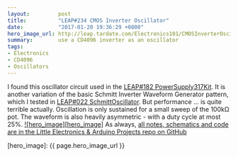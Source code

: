 ```yaml
---
layout:         post
title:          "LEAP#234 CMOS Inverter Oscillator"
date:           "2017-01-20 19:36:29 +0800"
hero_image_url: http://leap.tardate.com/Electronics101/CMOSInverterOscillator/assets/CMOSInverterOscillator_build.jpg
summary:        use a CD4096 inverter as an oscillator
tags:
- Electronics
- CD4096
- Oscillators
---
```


I found this oscillator circuit used in the
[LEAP#182 PowerSupply317Kit](https://github.com/tardate/LittleArduinoProjects/blob/master/Electronics101/PowerSupply317Kit).
It is another variation of the basic Schmitt Inverter Waveform Generator pattern, which I tested in
[LEAP#022 SchmittOscillator](https://github.com/tardate/LittleArduinoProjects/blob/master/Electronics101/SchmittOscillator).
But performance ... is quite terrible actually. Oscillation is only sustained for a small sweep of the 100kΩ pot.
The waveform is also heavily asymmetric - with a duty cycle at most 25%.
[![hero_image][hero_image]][project]
As always, [all notes, schematics and code are in the Little Electronics & Arduino Projects repo on GitHub][project]

[leap]: http://leap.tardate.com
[project]: https://github.com/tardate/LittleArduinoProjects/tree/master/Electronics101/CMOSInverterOscillator
[hero_image]: {{ page.hero_image_url }}
